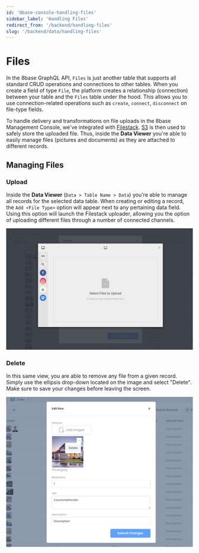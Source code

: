 ```yaml
---
id: '8base-console-handling-files'
sidebar_label: 'Handling Files'
redirect_from: '/backend/handling-files'
slug: '/backend/data/handling-files'
---
```


# Files

In the 8base GraphQL API, `Files` is just another table that supports all standard CRUD operations and connections to other tables. When you create a field of type `File`, the platform creates a relationship (connection) between your table and the `Files` table under the hood. This allows you to use connection-related operations such as `create`, `connect`, `disconnect` on file-type fields.

To handle delivery and transformations on file uploads in the 8base Management Console, we've integrated with [Filestack](https://www.filestack.com/). [S3](https://aws.amazon.com/s3/) is then used to safely store the uploaded file. Thus, inside the **Data Viewer** you're able to easily manage files (pictures and documents) as they are attached to different records.

## Managing Files

### Upload

Inside the **Data Viewer** (`Data > Table Name > Data`) you're able to manage all records for the selected data table. When creating or editing a record, the `Add <File Type>` option will appear next to any pertaining data field. Using this option will launch the Filestack uploader, allowing you the option of uploading different files through a number of connected channels.

![Data Viewer uploader with connected channels](../_images/data-viewer-upload.png)

### Delete

In this same view, you are able to remove any file from a given record. Simply use the ellipsis drop-down located on the image and select "Delete". Make sure to save your changes before leaving the screen.

![Delete files from a specific record](../_images/data-viewer-file-delete.png)
